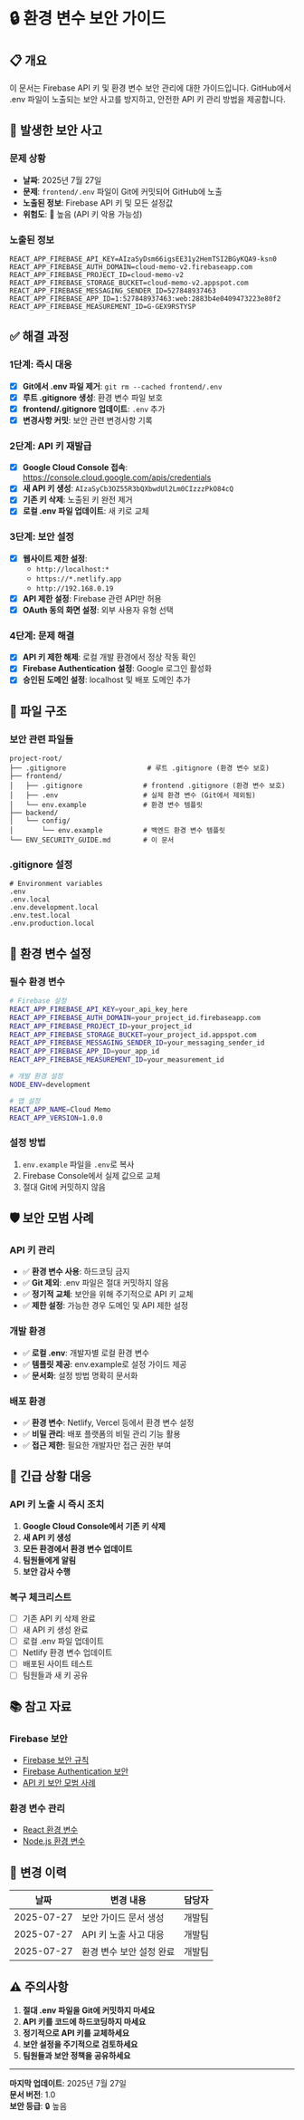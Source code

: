 # 🔒 환경 변수 보안 가이드

## 📋 개요

이 문서는 Firebase API 키 및 환경 변수 보안 관리에 대한 가이드입니다. GitHub에서 .env 파일이 노출되는 보안 사고를 방지하고, 안전한 API 키 관리 방법을 제공합니다.

## 🚨 발생한 보안 사고

### 문제 상황
- **날짜**: 2025년 7월 27일
- **문제**: `frontend/.env` 파일이 Git에 커밋되어 GitHub에 노출
- **노출된 정보**: Firebase API 키 및 모든 설정값
- **위험도**: 🔴 높음 (API 키 악용 가능성)

### 노출된 정보
```
REACT_APP_FIREBASE_API_KEY=AIzaSyDsm66igsEE31y2HemTSI2BGyKQA9-ksn0
REACT_APP_FIREBASE_AUTH_DOMAIN=cloud-memo-v2.firebaseapp.com
REACT_APP_FIREBASE_PROJECT_ID=cloud-memo-v2
REACT_APP_FIREBASE_STORAGE_BUCKET=cloud-memo-v2.appspot.com
REACT_APP_FIREBASE_MESSAGING_SENDER_ID=527848937463
REACT_APP_FIREBASE_APP_ID=1:527848937463:web:2883b4e0409473223e80f2
REACT_APP_FIREBASE_MEASUREMENT_ID=G-GEX9RSTYSP
```

## ✅ 해결 과정

### 1단계: 즉시 대응
- [x] **Git에서 .env 파일 제거**: `git rm --cached frontend/.env`
- [x] **루트 .gitignore 생성**: 환경 변수 파일 보호
- [x] **frontend/.gitignore 업데이트**: `.env` 추가
- [x] **변경사항 커밋**: 보안 관련 변경사항 기록

### 2단계: API 키 재발급
- [x] **Google Cloud Console 접속**: https://console.cloud.google.com/apis/credentials
- [x] **새 API 키 생성**: `AIzaSyCb3OZ55R3bQXbwdUl2Lm0CIzzzPkO84cQ`
- [x] **기존 키 삭제**: 노출된 키 완전 제거
- [x] **로컬 .env 파일 업데이트**: 새 키로 교체

### 3단계: 보안 설정
- [x] **웹사이트 제한 설정**:
  - `http://localhost:*`
  - `https://*.netlify.app`
  - `http://192.168.0.19`
- [x] **API 제한 설정**: Firebase 관련 API만 허용
- [x] **OAuth 동의 화면 설정**: 외부 사용자 유형 선택

### 4단계: 문제 해결
- [x] **API 키 제한 해제**: 로컬 개발 환경에서 정상 작동 확인
- [x] **Firebase Authentication 설정**: Google 로그인 활성화
- [x] **승인된 도메인 설정**: localhost 및 배포 도메인 추가

## 📁 파일 구조

### 보안 관련 파일들
```
project-root/
├── .gitignore                    # 루트 .gitignore (환경 변수 보호)
├── frontend/
│   ├── .gitignore               # frontend .gitignore (환경 변수 보호)
│   ├── .env                     # 실제 환경 변수 (Git에서 제외됨)
│   └── env.example              # 환경 변수 템플릿
├── backend/
│   └── config/
│       └── env.example          # 백엔드 환경 변수 템플릿
└── ENV_SECURITY_GUIDE.md        # 이 문서
```

### .gitignore 설정
```gitignore
# Environment variables
.env
.env.local
.env.development.local
.env.test.local
.env.production.local
```

## 🔧 환경 변수 설정

### 필수 환경 변수
```bash
# Firebase 설정
REACT_APP_FIREBASE_API_KEY=your_api_key_here
REACT_APP_FIREBASE_AUTH_DOMAIN=your_project_id.firebaseapp.com
REACT_APP_FIREBASE_PROJECT_ID=your_project_id
REACT_APP_FIREBASE_STORAGE_BUCKET=your_project_id.appspot.com
REACT_APP_FIREBASE_MESSAGING_SENDER_ID=your_messaging_sender_id
REACT_APP_FIREBASE_APP_ID=your_app_id
REACT_APP_FIREBASE_MEASUREMENT_ID=your_measurement_id

# 개발 환경 설정
NODE_ENV=development

# 앱 설정
REACT_APP_NAME=Cloud Memo
REACT_APP_VERSION=1.0.0
```

### 설정 방법
1. `env.example` 파일을 `.env`로 복사
2. Firebase Console에서 실제 값으로 교체
3. 절대 Git에 커밋하지 않음

## 🛡️ 보안 모범 사례

### API 키 관리
- ✅ **환경 변수 사용**: 하드코딩 금지
- ✅ **Git 제외**: .env 파일은 절대 커밋하지 않음
- ✅ **정기적 교체**: 보안을 위해 주기적으로 API 키 교체
- ✅ **제한 설정**: 가능한 경우 도메인 및 API 제한 설정

### 개발 환경
- ✅ **로컬 .env**: 개발자별 로컬 환경 변수
- ✅ **템플릿 제공**: env.example로 설정 가이드 제공
- ✅ **문서화**: 설정 방법 명확히 문서화

### 배포 환경
- ✅ **환경 변수**: Netlify, Vercel 등에서 환경 변수 설정
- ✅ **비밀 관리**: 배포 플랫폼의 비밀 관리 기능 활용
- ✅ **접근 제한**: 필요한 개발자만 접근 권한 부여

## 🚨 긴급 상황 대응

### API 키 노출 시 즉시 조치
1. **Google Cloud Console에서 기존 키 삭제**
2. **새 API 키 생성**
3. **모든 환경에서 환경 변수 업데이트**
4. **팀원들에게 알림**
5. **보안 감사 수행**

### 복구 체크리스트
- [ ] 기존 API 키 삭제 완료
- [ ] 새 API 키 생성 완료
- [ ] 로컬 .env 파일 업데이트
- [ ] Netlify 환경 변수 업데이트
- [ ] 배포된 사이트 테스트
- [ ] 팀원들과 새 키 공유

## 📚 참고 자료

### Firebase 보안
- [Firebase 보안 규칙](https://firebase.google.com/docs/rules)
- [Firebase Authentication 보안](https://firebase.google.com/docs/auth)
- [API 키 보안 모범 사례](https://cloud.google.com/apis/design/security)

### 환경 변수 관리
- [React 환경 변수](https://create-react-app.dev/docs/adding-custom-environment-variables/)
- [Node.js 환경 변수](https://nodejs.org/en/learn/getting-started/environment-variables)

## 📝 변경 이력

| 날짜 | 변경 내용 | 담당자 |
|------|-----------|--------|
| 2025-07-27 | 보안 가이드 문서 생성 | 개발팀 |
| 2025-07-27 | API 키 노출 사고 대응 | 개발팀 |
| 2025-07-27 | 환경 변수 보안 설정 완료 | 개발팀 |

## ⚠️ 주의사항

1. **절대 .env 파일을 Git에 커밋하지 마세요**
2. **API 키를 코드에 하드코딩하지 마세요**
3. **정기적으로 API 키를 교체하세요**
4. **보안 설정을 주기적으로 검토하세요**
5. **팀원들과 보안 정책을 공유하세요**

---

**마지막 업데이트**: 2025년 7월 27일  
**문서 버전**: 1.0  
**보안 등급**: 🔒 높음 